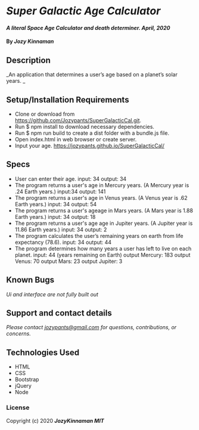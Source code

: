 # _Super Galactic Age Calculator_

#### _A literal Space Age Calculator and death determiner. April, 2020_

#### By _**Jozy Kinnaman**_

## Description

_An application that determines a user’s age based on a planet’s solar years. _

## Setup/Installation Requirements

* Clone or download from https://github.com/Jozypants/SuperGalacticCal.git.
* Run $ npm install to download necessary dependencies. 
* Run $ npm run build to create a dist folder with a bundle.js file.
* Open index.html in web browser or create server.
* Input your age.
https://jozypants.github.io/SuperGalacticCal/

## Specs ##
* User can enter their age.
  input: 34
  output: 34
* The program returns a user's age in Mercury years. (A Mercury year is .24 Earth years.)
  input:34
  output: 141
* The program returns a user's age in Venus years. (A Venus year is .62 Earth years.)
  input: 34
  output: 54
* The program returns a user's ageage in Mars years. (A Mars year is 1.88 Earth years.)
  input: 34
  output: 18
* The program returns a user's age age in Jupiter years. (A Jupiter year is 11.86 Earth years.)
  input: 34
  output: 2
* The program calculates the user’s remaining years on earth from life expectancy (78.6).
  input: 34
  output: 44
* The program determines how many years a user has left to live on each planet. 
  input: 44 (years remaining on Earth)
  output Mercury: 183
  output Venus: 70
  output Mars: 23
  output Jupiter: 3


## Known Bugs

_Ui and interface are not fully built out_

## Support and contact details

_Please contact jozypants@gmail.com for questions, contributions, or concerns._

## Technologies Used

* HTML
* CSS
* Bootstrap
* jQuery
* Node

### License

Copyright (c) 2020 **_JozyKinnaman MIT_**